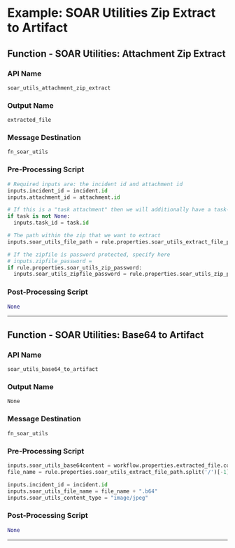 <!--
    DO NOT MANUALLY EDIT THIS FILE
    THIS FILE IS AUTOMATICALLY GENERATED WITH resilient-sdk codegen
-->

# Example: SOAR Utilities Zip Extract to Artifact

## Function - SOAR Utilities: Attachment Zip Extract

### API Name
`soar_utils_attachment_zip_extract`

### Output Name
`extracted_file`

### Message Destination
`fn_soar_utils`

### Pre-Processing Script
```python
# Required inputs are: the incident id and attachment id
inputs.incident_id = incident.id
inputs.attachment_id = attachment.id

# If this is a "task attachment" then we will additionally have a task-id
if task is not None:
  inputs.task_id = task.id

# The path within the zip that we want to extract
inputs.soar_utils_file_path = rule.properties.soar_utils_extract_file_path

# If the zipfile is password protected, specify here
# inputs.zipfile_password = 
if rule.properties.soar_utils_zip_password:
  inputs.soar_utils_zipfile_password = rule.properties.soar_utils_zip_password
```

### Post-Processing Script
```python
None
```

---

## Function - SOAR Utilities: Base64 to Artifact

### API Name
`soar_utils_base64_to_artifact`

### Output Name
`None`

### Message Destination
`fn_soar_utils`

### Pre-Processing Script
```python
inputs.soar_utils_base64content = workflow.properties.extracted_file.content
file_name = rule.properties.soar_utils_extract_file_path.split('/')[-1]

inputs.incident_id = incident.id
inputs.soar_utils_file_name = file_name + ".b64"
inputs.soar_utils_content_type = "image/jpeg"

```

### Post-Processing Script
```python
None
```

---

